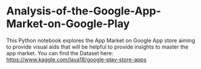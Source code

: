 # Analysis-of-the-Google-App-Market-on-Google-Play
This Python notebook explores the App Market on Google App store aiming to provide visual aids that will be helpful to provide insights to master the app market. You can find the Dataset here: https://www.kaggle.com/lava18/google-play-store-apps
